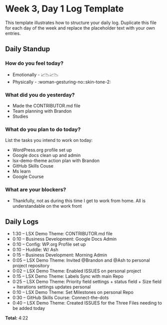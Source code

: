 # Week 3, Day 1 Log Template

This template illustrates how to structure your daily log.  Duplicate this file for each day of the week and replace the placeholder text with your own entries.

## Daily Standup

### How do you feel today?

- Emotionally - :chart_with_upwards_trend::chart_with_downwards_trend::chart_with_upwards_trend::chart_with_downwards_trend:
- Physically - :woman-gesturing-no::skin-tone-2:

### What did you do yesterday?

- Made the CONTRIBUTOR.md file
- Team planning with Brandon
- Studies

### What do you plan to do today?

List the tasks you intend to work on today:

- WordPress.org profile set up
- Google docs clean up and admin
- lsx-demo-theme action plan with Brandon
- GitHub Skills  Couse
- Ms learn
- Google Course

### What are your blockers?

- Thankfully, not as during this time I get to work from home. All is understandable on the work front

## Daily Logs


- 1:30 – LSX Demo Theme: CONTRIBUTOR.md file
- 0:10 – Business Development: Google Docs Admin
- 0:10 – Config: WP.org Profile set up
- 0:10 – Huddle: W/ Ash
- 0:15 – Business Development: Morning Admin
- 0:05 – LSX Demo Theme: Invited @Brandon and @Ash to personal project repository
- 0:02 – LSX Demo Theme: Enabled ISSUES on personal project
- 0:15 – LSX Demo Theme: Labels Sync with main Repo
- 0:25 – LSX Demo Theme: Priority field settings + status field + Size field + Iterations settings updates personal
- 0:10 – LSX Demo Theme: Set Milestones on personal Repo
- 0:30 – GitHub Skills Course: Connect-the-dots
- 0:40 – LSX Demo Theme: Created ISSUES for the Three Files needing to be added today

**Total:** 4:22